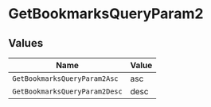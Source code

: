 # GetBookmarksQueryParam2


## Values

| Name                          | Value                         |
| ----------------------------- | ----------------------------- |
| `GetBookmarksQueryParam2Asc`  | asc                           |
| `GetBookmarksQueryParam2Desc` | desc                          |